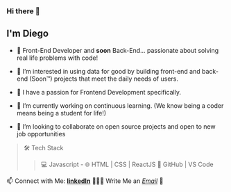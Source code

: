 ### Hi there 👋
## I'm Diego
 
- 🍒 Front-End Developer and **soon** Back-End... passionate about solving real life problems with code! 

- 👀 I’m interested in using data for good by building front-end and back-end (Soon™) projects that meet the daily needs of users.

- 🍎 I have a passion for Frontend Development specifically.

- 🌱 I’m currently working on continuous learning. (We know being a coder means being a student for life!)

- 📍 I’m looking to collaborate on open source projects and open to new job opportunities



> 🛠 Tech Stack
>> 💻   Javascript - 🌐   HTML | CSS | ReactJS  🔧   GitHub | VS Code

📫 Connect with Me:
**[linkedIn](https://www.linkedin.com/in/diego-jose-navarro-ruiz-879170189/)** 👨🏻‍💻
Write Me an *[Email](mailto:diegojose150@gmail.com)* 💌
